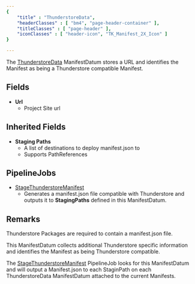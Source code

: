 ```yaml
---
{ 
	"title" : "ThunderstoreData",
	"headerClasses" : [ "bm4", "page-header-container" ],
	"titleClasses" : [ "page-header" ],
	"iconClasses" : [ "header-icon", "TK_Manifest_2X_Icon" ]
}

---
```


The [ThunderstoreData](assetlink://Packages/com.passivepicasso.thunderkit/Editor/Integrations/Thunderstore/ThunderstoreData.cs) ManifestDatum stores a URL and identifies the Manifest as being a Thunderstore compatible Manifest.

## Fields
* **Url**
  - Project Site url

## Inherited Fields

* **Staging Paths**
  - A list of destinations to deploy manifest.json to
  - Supports PathReferences

## PipelineJobs

* [StageThunderstoreManifest](assetlink://Packages/com.passivepicasso.thunderkit/Editor/Integrations/Thunderstore/StageThunderstoreManifest.cs)
  - Generates a manifest.json file compatible with Thunderstore and outputs it to **StagingPaths** defined in this ManifestDatum.

## Remarks

Thunderstore Packages are required to contain a manifest.json file.

This ManifestDatum collects additional Thunderstore specific information and identifies the Manifest as being Thunderstore compatible.

The [StageThunderstoreManifest](assetlink://Packages/com.passivepicasso.thunderkit/Editor/Integrations/Thunderstore/StageThunderstoreManifest.cs) PipelineJob looks for this ManifestDatum and will output a Manifest.json to  each StaginPath on each ThunderstoreData ManifestDatum attached to the current Manifests.
